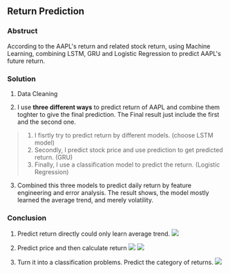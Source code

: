 ## Return Prediction

### Abstruct
According to the AAPL's return and related stock return, using Machine Learning, combining LSTM, GRU and Logistic Regression to predict AAPL's future return. 

### Solution
1. Data Cleaning

2. I use **three different ways** to predict return of AAPL and combine them toghter to give the final prediction. The Final result just include the first and the second one.
> 1. I fisrtly try to predict return by different models. (choose LSTM model)   
> 2. Secondly, I predict stock price and use prediction to get predicted return. (GRU)
> 3. Finally, I use a classification model to predict the return. (Logistic Regression)

3. Combined this three models to predict daily return by feature engineering and error analysis. The result shows, the model mostly learned the average trend, and merely volatility.

### Conclusion
1. Predict return directly could only learn average trend.
![](https://tva1.sinaimg.cn/large/0082zybpgy1gbrqxhseufj30yw0gm75f.jpg)

2. Predict price and then calculate return
![](https://tva1.sinaimg.cn/large/0082zybpgy1gbrqyd6p9kj30y60eut98.jpg)
![](https://tva1.sinaimg.cn/large/0082zybpgy1gbrqywluidj30xq0ecgml.jpg)

3. Turn it into a classification problems. Predict the category of returns.
![](https://tva1.sinaimg.cn/large/0082zybpgy1gbrr0p7w9mj30xs0g40tq.jpg)



